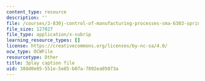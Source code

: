 ```yaml
---
content_type: resource
description: ''
file: /courses/2-830j-control-of-manufacturing-processes-sma-6303-spring-2008/388d0e05551e5e85b07a7892ea05073a_6swIAqXcvDQ.vtt
file_size: 127027
file_type: application/x-subrip
learning_resource_types: []
license: https://creativecommons.org/licenses/by-nc-sa/4.0/
ocw_type: OCWFile
resourcetype: Other
title: 3play caption file
uid: 388d0e05-551e-5e85-b07a-7892ea05073a
---
```

